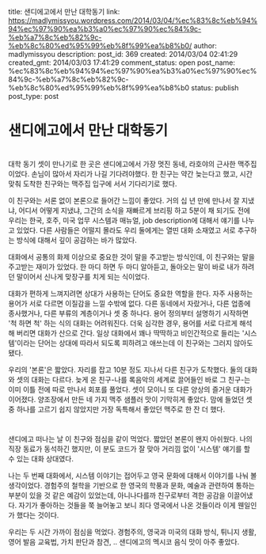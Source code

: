 title: 샌디에고에서 만난 대학동기
link: https://madlymissyou.wordpress.com/2014/03/04/%ec%83%8c%eb%94%94%ec%97%90%ea%b3%a0%ec%97%90%ec%84%9c-%eb%a7%8c%eb%82%9c-%eb%8c%80%ed%95%99%eb%8f%99%ea%b8%b0/
author: madlymissyou
description: 
post_id: 369
created: 2014/03/04 02:41:29
created_gmt: 2014/03/03 17:41:29
comment_status: open
post_name: %ec%83%8c%eb%94%94%ec%97%90%ea%b3%a0%ec%97%90%ec%84%9c-%eb%a7%8c%eb%82%9c-%eb%8c%80%ed%95%99%eb%8f%99%ea%b8%b0
status: publish
post_type: post

# 샌디에고에서 만난 대학동기

#

대학 동기 셋이 만나기로 한 곳은 샌디에고에서 가장 멋진 동네, 라호야의 근사한 맥주집이었다. 손님이 많아서 자리가 나길 기다려야했다. 한 친구는 약간 늦는다고 했고, 시간 맞춰 도착한 친구와는 맥주집 입구에 서서 기다리기로 했다.

이 친구와는 서론 없이 본론으로 들어간 느낌이 좋았다. 거의 십 년 만에 만나서 잘 지냈냐, 어디서 어떻게 지냈냐, 그간의 소식을 재빠르게 브리핑 하고 5분이 채 되기도 전에 우리는 한국, 호주, 미국 업무 시스템과 매뉴얼, job description에 대해서 얘기를 나누고 있었다. 다른 사람들은 어떨지 몰라도 우리 둘에게는 열띤 대화 소재였고 서로 추구하는 방식에 대해서 깊이 공감하는 바가 많았다.

대화에서 공통의 화제 이상으로 중요한 것이 말을 주고받는 방식인데, 이 친구와는 말을 주고받는 재미가 있었다. 한 마디 하면 두 마디 알아듣고, 돌아오는 말이 바로 내가 하려던 말이어서 신나게 맞장구를 치게 되는 식이었다.

대화가 편하게 느껴지려면 상대가 사용하는 단어도 중요한 역할을 한다. 자주 사용하는 용어가 서로 다르면 이질감을 느낄 수밖에 없다. 다른 동네에서 자랐거나, 다른 업종에 종사했거나, 다른 부류의 계층이거나 셋 중 하나다. 용어 정의부터 설명하기 시작하면 '척 하면 척' 하는 식의 대화는 어려워진다. 더욱 심각한 경우, 용어를 서로 다르게 해석해 버리면 대화가 산으로 간다. 일상 대화에서 꽤나 딱딱하고 비인간적으로 들리는 '시스템'이라는 단어는 상대에 따라서 되도록 피하려고 애쓰는데 이 친구와는 그러지 않아도 됐다.

우리의 '본론'은 짧았다. 자리를 잡고 10분 정도 지나서 다른 친구가 도착했다. 둘의 대화와 셋의 대화는 다르다. 늦게 온 친구-나를 록음악의 세계로 끌어들인 바로 그 친구-는 이미 이틀 전에 따로 만나서 회포를 풀었다. 셋이 모이니 또 다른 양상의 즐거운 대화가 이어졌다. 양조장에서 만든 네 가지 맥주 샘플러 맛이 기막히게 좋았다. 맘에 들었던 셋 중 하나를 고르기 쉽지 않았지만 가장 독특해서 좋았던 맥주로 한 잔 더 했다.

#

샌디에고 떠나는 날 이 친구와 점심을 같이 먹었다. 짧았던 본론이 왠지 아쉬웠다. 나의 직장 동료가 동석하긴 했지만, 이 분도 코드가 잘 맞아 거리낌 없이 '시스템' 얘기를 할 수 있는 대화 상대였다.

나는 두 번째 대화에서, 시스템 이야기는 접어두고 영국 문화에 대해서 이야기를 나눠 볼 생각이었다. 경험주의 철학을 기반으로 한 영국의 학풍과 문화, 예술과 관련하여 통하는 부분이 있을 것 같은 예감이 있었는데, 아니나다를까 친구로부터 격한 공감을 이끌어냈다. 자기가 좋아하는 것들을 쭉 늘어놓고 보니 죄다 영국에서 나온 것들이라 이게 웬일인가 했다는 것이다.

우리는 두 시간 가까이 점심을 먹었다. 경험주의, 영국과 미국의 대화 방식, 튀니지 생활, 영어 발음 교육법, 가치 판단과 참견, .. 샌디에고의 멕시코 음식 맛이 아주 좋았다.